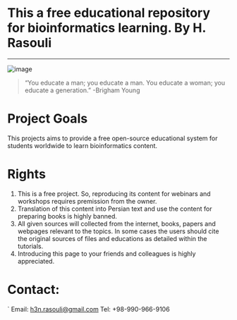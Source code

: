 # This a free educational repository for bioinformatics learning. By H. Rasouli
*****************************************************


![image](https://user-images.githubusercontent.com/17006122/147690420-cd1f6572-bafe-4b00-8f1d-ab884b061a55.png)

> “You educate a man; you educate a man. You educate a woman; you educate a generation.”
-Brigham Young


# Project Goals
This projects aims to provide a free open-source educational system for students worldwide to learn bioinformatics content.



# Rights
1. This is a free project. So, reproducing its content for webinars and workshops requires premission from the owner. 
2. Translation of this content into Persian text and use the content for preparing books is highly banned. 
3. All given sources will collected from the internet, books, papers and webpages relevant to the topics. In some cases the users should cite the original sources of files and educations as detailed within the tutorials. 
4. Introducing this page to your friends and colleagues is highly appreciated. 


# Contact:
`
Email: h3n.rasouli@gmail.com
Tel: +98-990-966-9106
